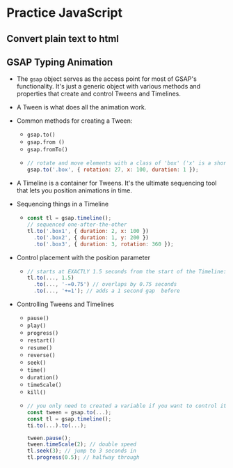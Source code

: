 # Practice JavaScript

## Convert plain text to html

## GSAP Typing Animation

- The `gsap` object serves as the access point for most of GSAP's functionality. It's just a generic object with various methods and properties that create and control Tweens and Timelines.
- A Tween is what does all the animation work.
- Common methods for creating a Tween:
  - `gsap.to()`
  - `gsap.from ()`
  - `gsap.fromTo()`
  - ```js
    // rotate and move elements with a class of 'box' ('x' is a shortcut for a translateX()) over the course of 1 second.
    gsap.to('.box', { rotation: 27, x: 100, duration: 1 });
    ```
- A Timeline is a container for Tweens. It's the ultimate sequencing tool that lets you position animations in time.
- Sequencing things in a Timeline
  - ```js
    const tl = gsap.timeline();
    // sequenced one-after-the-other
    tl.to('.box1', { duration: 2, x: 100 })
      .to('.box2', { duration: 1, y: 200 })
      .to('.box3', { duration: 3, rotation: 360 });
    ```
- Control placement with the position parameter
  - ```js
    // starts at EXACTLY 1.5 seconds from the start of the Timeline:
    tl.to(..., 1.5)
      .to(..., '-=0.75') // overlaps by 0.75 seconds
      .to(..., '+=1'); // adds a 1 second gap  before
    ```
- Controlling Tweens and Timelines

  - `pause()`
  - `play()`
  - `progress()`
  - `restart()`
  - `resume()`
  - `reverse()`
  - `seek()`
  - `time()`
  - `duration()`
  - `timeScale()`
  - `kill()`
  - ```js
    // you only need to created a variable if you want to control it later
    const tween = gsap.to(...);
    const tl = gsap.timeline();
    ti.to(...).to(...);

    tween.pause();
    tween.timeScale(2); // double speed
    tl.seek(3); // jump to 3 seconds in
    tl.progress(0.5); // halfway through
    ```
